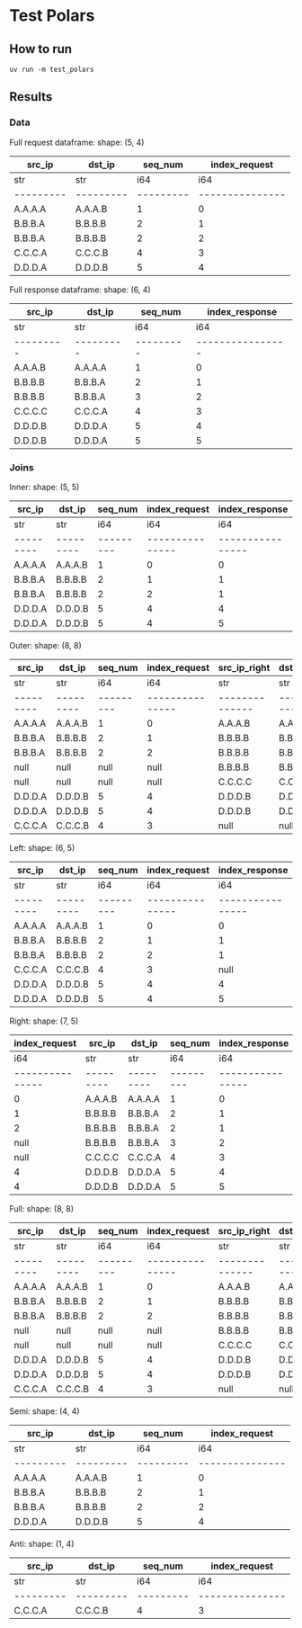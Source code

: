 # Test Polars

## How to run

```shell
uv run -m test_polars
```

## Results

### Data

Full request dataframe: shape: (5, 4)

| src_ip  | dst_ip  | seq_num | index_request |
| ---     | ---     | ---     | ---           |
| str     | str     | i64     | i64           |
|---------|---------|---------|---------------|
| A.A.A.A | A.A.A.B | 1       | 0             |
| B.B.B.A | B.B.B.B | 2       | 1             |
| B.B.B.A | B.B.B.B | 2       | 2             |
| C.C.C.A | C.C.C.B | 4       | 3             |
| D.D.D.A | D.D.D.B | 5       | 4             |

Full response dataframe: shape: (6, 4)

| src_ip  | dst_ip  | seq_num | index_response |
| ---     | ---     | ---     | ---            |
| str     | str     | i64     | i64            |
|---------|---------|---------|----------------|
| A.A.A.B | A.A.A.A | 1       | 0              |
| B.B.B.B | B.B.B.A | 2       | 1              |
| B.B.B.B | B.B.B.A | 3       | 2              |
| C.C.C.C | C.C.C.A | 4       | 3              |
| D.D.D.B | D.D.D.A | 5       | 4              |
| D.D.D.B | D.D.D.A | 5       | 5              |

### Joins

Inner: shape: (5, 5)

| src_ip  | dst_ip  | seq_num | index_request | index_response |
| ---     | ---     | ---     | ---           | ---            |
| str     | str     | i64     | i64           | i64            |
|---------|---------|---------|---------------|----------------|
| A.A.A.A | A.A.A.B | 1       | 0             | 0              |
| B.B.B.A | B.B.B.B | 2       | 1             | 1              |
| B.B.B.A | B.B.B.B | 2       | 2             | 1              |
| D.D.D.A | D.D.D.B | 5       | 4             | 4              |
| D.D.D.A | D.D.D.B | 5       | 4             | 5              |

Outer: shape: (8, 8)

| src_ip  | dst_ip  | seq_num | index_request | src_ip_right | dst_ip_right | seq_num_right | index_response |
| ---     | ---     | ---     | ---           | ---          | ---          | ---           | ---            |
| str     | str     | i64     | i64           | str          | str          | i64           | i64            |
|---------|---------|---------|---------------|--------------|--------------|---------------|----------------|
| A.A.A.A | A.A.A.B | 1       | 0             | A.A.A.B      | A.A.A.A      | 1             | 0              |
| B.B.B.A | B.B.B.B | 2       | 1             | B.B.B.B      | B.B.B.A      | 2             | 1              |
| B.B.B.A | B.B.B.B | 2       | 2             | B.B.B.B      | B.B.B.A      | 2             | 1              |
| null    | null    | null    | null          | B.B.B.B      | B.B.B.A      | 3             | 2              |
| null    | null    | null    | null          | C.C.C.C      | C.C.C.A      | 4             | 3              |
| D.D.D.A | D.D.D.B | 5       | 4             | D.D.D.B      | D.D.D.A      | 5             | 4              |
| D.D.D.A | D.D.D.B | 5       | 4             | D.D.D.B      | D.D.D.A      | 5             | 5              |
| C.C.C.A | C.C.C.B | 4       | 3             | null         | null         | null          | null           |

Left: shape: (6, 5)

| src_ip  | dst_ip  | seq_num | index_request | index_response |
| ---     | ---     | ---     | ---           | ---            |
| str     | str     | i64     | i64           | i64            |
|---------|---------|---------|---------------|----------------|
| A.A.A.A | A.A.A.B | 1       | 0             | 0              |
| B.B.B.A | B.B.B.B | 2       | 1             | 1              |
| B.B.B.A | B.B.B.B | 2       | 2             | 1              |
| C.C.C.A | C.C.C.B | 4       | 3             | null           |
| D.D.D.A | D.D.D.B | 5       | 4             | 4              |
| D.D.D.A | D.D.D.B | 5       | 4             | 5              |

Right: shape: (7, 5)

| index_request | src_ip  | dst_ip  | seq_num | index_response |
| ---           | ---     | ---     | ---     | ---            |
| i64           | str     | str     | i64     | i64            |
|---------------|---------|---------|---------|----------------|
| 0             | A.A.A.B | A.A.A.A | 1       | 0              |
| 1             | B.B.B.B | B.B.B.A | 2       | 1              |
| 2             | B.B.B.B | B.B.B.A | 2       | 1              |
| null          | B.B.B.B | B.B.B.A | 3       | 2              |
| null          | C.C.C.C | C.C.C.A | 4       | 3              |
| 4             | D.D.D.B | D.D.D.A | 5       | 4              |
| 4             | D.D.D.B | D.D.D.A | 5       | 5              |

Full: shape: (8, 8)

| src_ip  | dst_ip  | seq_num | index_request | src_ip_right | dst_ip_right | seq_num_right | index_response |
| ---     | ---     | ---     | ---           | ---          | ---          | ---           | ---            |
| str     | str     | i64     | i64           | str          | str          | i64           | i64            |
|---------|---------|---------|---------------|--------------|--------------|---------------|----------------|
| A.A.A.A | A.A.A.B | 1       | 0             | A.A.A.B      | A.A.A.A      | 1             | 0              |
| B.B.B.A | B.B.B.B | 2       | 1             | B.B.B.B      | B.B.B.A      | 2             | 1              |
| B.B.B.A | B.B.B.B | 2       | 2             | B.B.B.B      | B.B.B.A      | 2             | 1              |
| null    | null    | null    | null          | B.B.B.B      | B.B.B.A      | 3             | 2              |
| null    | null    | null    | null          | C.C.C.C      | C.C.C.A      | 4             | 3              |
| D.D.D.A | D.D.D.B | 5       | 4             | D.D.D.B      | D.D.D.A      | 5             | 4              |
| D.D.D.A | D.D.D.B | 5       | 4             | D.D.D.B      | D.D.D.A      | 5             | 5              |
| C.C.C.A | C.C.C.B | 4       | 3             | null         | null         | null          | null           |

Semi: shape: (4, 4)

| src_ip  | dst_ip  | seq_num | index_request |
| ---     | ---     | ---     | ---           |
| str     | str     | i64     | i64           |
|---------|---------|---------|---------------|
| A.A.A.A | A.A.A.B | 1       | 0             |
| B.B.B.A | B.B.B.B | 2       | 1             |
| B.B.B.A | B.B.B.B | 2       | 2             |
| D.D.D.A | D.D.D.B | 5       | 4             |

Anti: shape: (1, 4)

| src_ip  | dst_ip  | seq_num | index_request |
| ---     | ---     | ---     | ---           |
| str     | str     | i64     | i64           |
|---------|---------|---------|---------------|
| C.C.C.A | C.C.C.B | 4       | 3             |
